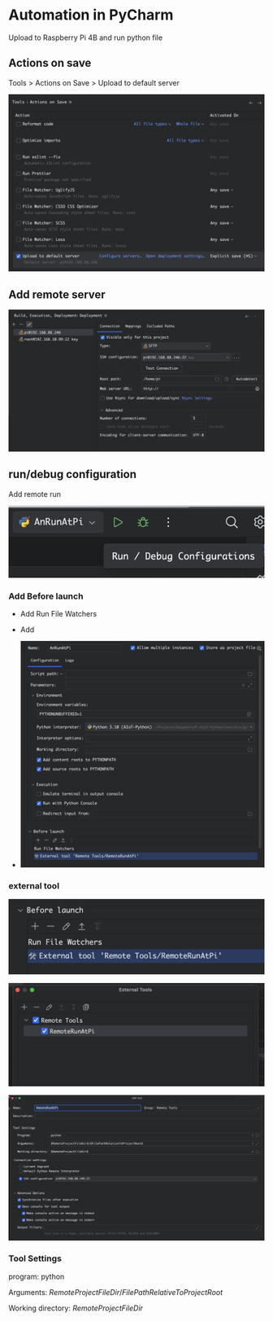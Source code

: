 # Automation in PyCharm

Upload to Raspberry Pi 4B and run python file

## Actions on save

Tools > Actions on Save > Upload to default server

![0_actions_on_save.png](images/0_actions_on_save.png "0_actions_on_save.png")

## Add remote server

![1_deployment.png](images/1_deployment.png "1_deployment.png")

## run/debug configuration

Add remote run

![2_run_debug.png](images/2_run_debug.png "2_run_debug.png")

### Add **Before launch**

- Add Run File Watchers
- Add 

- ![3_run_configuration.png](images/3_run_configuration.png "3_run_configuration.png")

### external tool

![4_external_tool.png](images/4_external_tool.png "4_external_tool.png")

![5_external_tool_list.png](images/5_external_tool_list.png "5_external_tool_list.png")

![6_external_tool_runatraspberrypi.png](images/6_external_tool_runatraspberrypi.png "6_external_tool_runatraspberrypi.png")

### Tool Settings

program: python

Arguments: $RemoteProjectFileDir$/$FilePathRelativeToProjectRoot$

Working directory: $RemoteProjectFileDir$
